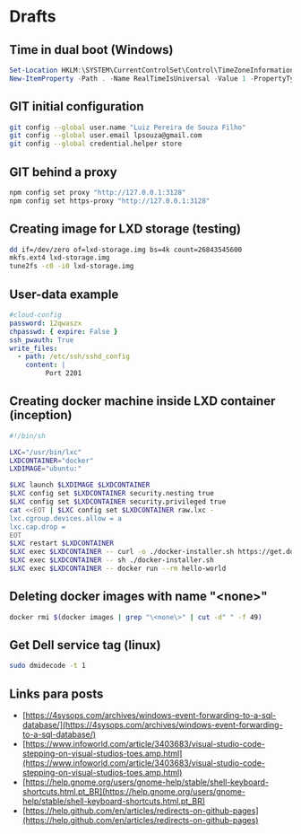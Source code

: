 # Drafts

## Time in dual boot (Windows)

```powershell
Set-Location HKLM:\SYSTEM\CurrentControlSet\Control\TimeZoneInformation\
New-ItemProperty -Path . -Name RealTimeIsUniversal -Value 1 -PropertyType DWORD
```

## GIT initial configuration

```bash
git config --global user.name "Luiz Pereira de Souza Filho"
git config --global user.email lpsouza@gmail.com
git config --global credential.helper store
```

## GIT behind a proxy

```bash
npm config set proxy "http://127.0.0.1:3128"
npm config set https-proxy "http://127.0.0.1:3128"
```

## Creating image for LXD storage (testing)

```bash
dd if=/dev/zero of=lxd-storage.img bs=4k count=26843545600
mkfs.ext4 lxd-storage.img
tune2fs -c0 -i0 lxd-storage.img
```

## User-data example

```yaml
#cloud-config
password: 12qwaszx
chpasswd: { expire: False }
ssh_pwauth: True
write_files:
  - path: /etc/ssh/sshd_config
    content: |
         Port 2201
```

## Creating docker machine inside LXD container (inception)

```bash
#!/bin/sh

LXC="/usr/bin/lxc"
LXDCONTAINER="docker"
LXDIMAGE="ubuntu:"

$LXC launch $LXDIMAGE $LXDCONTAINER
$LXC config set $LXDCONTAINER security.nesting true
$LXC config set $LXDCONTAINER security.privileged true
cat <<EOT | $LXC config set $LXDCONTAINER raw.lxc -
lxc.cgroup.devices.allow = a
lxc.cap.drop =
EOT
$LXC restart $LXDCONTAINER
$LXC exec $LXDCONTAINER -- curl -o ./docker-installer.sh https://get.docker.com
$LXC exec $LXDCONTAINER -- sh ./docker-installer.sh
$LXC exec $LXDCONTAINER -- docker run --rm hello-world
```

## Deleting docker images with name "\<none\>"

```bash
docker rmi $(docker images | grep "\<none\>" | cut -d" " -f 49)
```

## Get Dell service tag (linux)

```bash
sudo dmidecode -t 1
```

## Links para posts

- [https://4sysops.com/archives/windows-event-forwarding-to-a-sql-database/](https://4sysops.com/archives/windows-event-forwarding-to-a-sql-database/)
- [https://www.infoworld.com/article/3403683/visual-studio-code-stepping-on-visual-studios-toes.amp.html](https://www.infoworld.com/article/3403683/visual-studio-code-stepping-on-visual-studios-toes.amp.html)
- [https://help.gnome.org/users/gnome-help/stable/shell-keyboard-shortcuts.html.pt_BR](https://help.gnome.org/users/gnome-help/stable/shell-keyboard-shortcuts.html.pt_BR)
- [https://help.github.com/en/articles/redirects-on-github-pages](https://help.github.com/en/articles/redirects-on-github-pages)
